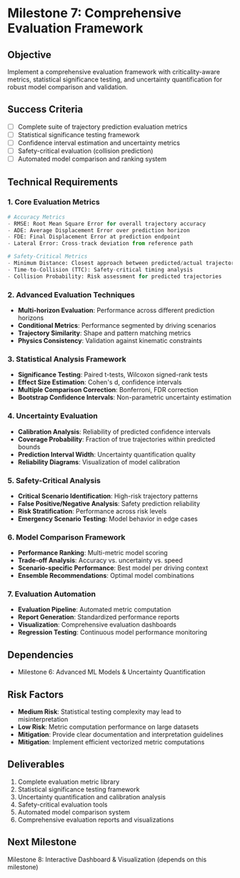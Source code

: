# Milestone 7: Comprehensive Evaluation Framework

## Objective
Implement a comprehensive evaluation framework with criticality-aware metrics, statistical significance testing, and uncertainty quantification for robust model comparison and validation.

## Success Criteria
- [ ] Complete suite of trajectory prediction evaluation metrics
- [ ] Statistical significance testing framework
- [ ] Confidence interval estimation and uncertainty metrics
- [ ] Safety-critical evaluation (collision prediction)
- [ ] Automated model comparison and ranking system

## Technical Requirements

### 1. Core Evaluation Metrics
```python
# Accuracy Metrics
- RMSE: Root Mean Square Error for overall trajectory accuracy
- ADE: Average Displacement Error over prediction horizon  
- FDE: Final Displacement Error at prediction endpoint
- Lateral Error: Cross-track deviation from reference path

# Safety-Critical Metrics
- Minimum Distance: Closest approach between predicted/actual trajectories
- Time-to-Collision (TTC): Safety-critical timing analysis
- Collision Probability: Risk assessment for predicted trajectories
```

### 2. Advanced Evaluation Techniques
- **Multi-horizon Evaluation**: Performance across different prediction horizons
- **Conditional Metrics**: Performance segmented by driving scenarios
- **Trajectory Similarity**: Shape and pattern matching metrics
- **Physics Consistency**: Validation against kinematic constraints

### 3. Statistical Analysis Framework
- **Significance Testing**: Paired t-tests, Wilcoxon signed-rank tests
- **Effect Size Estimation**: Cohen's d, confidence intervals
- **Multiple Comparison Correction**: Bonferroni, FDR correction
- **Bootstrap Confidence Intervals**: Non-parametric uncertainty estimation

### 4. Uncertainty Evaluation
- **Calibration Analysis**: Reliability of predicted confidence intervals
- **Coverage Probability**: Fraction of true trajectories within predicted bounds
- **Prediction Interval Width**: Uncertainty quantification quality
- **Reliability Diagrams**: Visualization of model calibration

### 5. Safety-Critical Analysis
- **Critical Scenario Identification**: High-risk trajectory patterns
- **False Positive/Negative Analysis**: Safety prediction reliability
- **Risk Stratification**: Performance across risk levels
- **Emergency Scenario Testing**: Model behavior in edge cases

### 6. Model Comparison Framework
- **Performance Ranking**: Multi-metric model scoring
- **Trade-off Analysis**: Accuracy vs. uncertainty vs. speed
- **Scenario-specific Performance**: Best model per driving context
- **Ensemble Recommendations**: Optimal model combinations

### 7. Evaluation Automation
- **Evaluation Pipeline**: Automated metric computation
- **Report Generation**: Standardized performance reports
- **Visualization**: Comprehensive evaluation dashboards
- **Regression Testing**: Continuous model performance monitoring

## Dependencies
- Milestone 6: Advanced ML Models & Uncertainty Quantification

## Risk Factors
- **Medium Risk**: Statistical testing complexity may lead to misinterpretation
- **Low Risk**: Metric computation performance on large datasets
- **Mitigation**: Provide clear documentation and interpretation guidelines
- **Mitigation**: Implement efficient vectorized metric computations

## Deliverables
1. Complete evaluation metric library
2. Statistical significance testing framework
3. Uncertainty quantification and calibration analysis
4. Safety-critical evaluation tools
5. Automated model comparison system
6. Comprehensive evaluation reports and visualizations

## Next Milestone
Milestone 8: Interactive Dashboard & Visualization (depends on this milestone)
